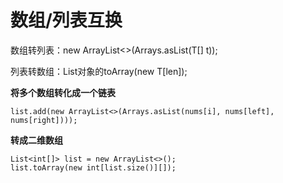 ﻿
# 数组/列表互换
数组转列表：new ArrayList<>(Arrays.asList(T[] t));

列表转数组：List对象的toArray(new T[len]);

**将多个数组转化成一个链表**
```
list.add(new ArrayList<>(Arrays.asList(nums[i], nums[left], nums[right])));
```

**转成二维数组**
```
List<int[]> list = new ArrayList<>();
list.toArray(new int[list.size()][]);
```